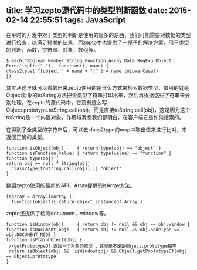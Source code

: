 title: 学习zepto源代码中的类型判断函数
date: 2015-02-14 22:55:51
tags: JavaScript
---

在平时的开发中对于类型的判断是使用的很多的东西，我们可能需要对数据的类型进行检查，以满足预期的结果，而zepto中也提供了一揽子的解决方案，用于类型的判断，函数，字符串，对象，数组等。

	$.each("Boolean Number String Function Array Date RegExp Object Error".split(" "),	function(i, name) {
    class2type[ "[object " + name + "]" ] = name.toLowerCase()
  	})

其实从这里就可以看的出来zepto使用的是什么方式来检索数据类型，借用的就是Object对象的toString方法把全类型字符串打印出来，然后再根据这些字符串来分别处理。在zepto的源代码中，它没有这么写，Object.prototype.toString.call(obj)，而是直接toString.call(obj)，这是因为这个toString是一个内置对象，作用域我想我们都明白，在客户端它是如何搜索的。

在得到了全类型的字符串后，可以去class2type的map中取出值来进行比对，来返回正确的类型。

	function isObject(obj)     { return type(obj) == "object" }
	function isFunction(value) { return type(value) == "function" }
	function type(obj) {
    return obj == null ? String(obj) :
      class2type[toString.call(obj)] || "object"
  	}

数组zepto使用的最新的API，Array提供的isArray方法。

	isArray = Array.isArray ||
      function(object){ return object instanceof Array }

zepto还提供了检测document，window等。

	function isWindow(obj)     { return obj != null && obj == obj.window }
  	function isDocument(obj)   { return obj != null && obj.nodeType == obj.DOCUMENT_NODE }
  	function isPlainObject(obj) {
     //getPrototypeOf 返回一个对象的原型 ，这里是不是跟Object.prototype相等
     return isObject(obj) && !isWindow(obj) && Object.getPrototypeOf(obj) == Object.prototype
    }

